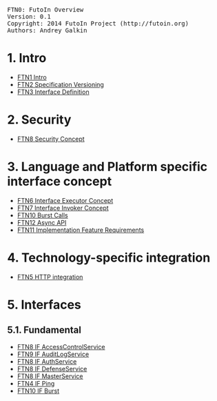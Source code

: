 <pre>
FTN0: FutoIn Overview
Version: 0.1
Copyright: 2014 FutoIn Project (http://futoin.org)
Authors: Andrey Galkin
</pre>


# 1. Intro
* [FTN1 Intro](./ftn1\_intro.md)
* [FTN2 Specification Versioning](./ftn2\_spec\_versioning.md)
* [FTN3 Interface Definition](./ftn3\_iface\_definition.md)

# 2. Security
* [FTN8 Security Concept](./ftn8\_security\_concept.md)


# 3. Language and Platform specific interface concept
* [FTN6 Interface Executor Concept](./ftn6\_iface\_executor\_concept.md)
* [FTN7 Interface Invoker Concept](./ftn7\_iface\_invoker\_concept.md)
* [FTN10 Burst Calls](./ftn10\_burst\_calls.md)
* [FTN12 Async API](./ftn12\_async\_api.md)
* [FTN11 Implementation Feature Requirements ](./ftn11\_implementation\_feature\_requirements.md)

# 4. Technology-specific integration
* [FTN5 HTTP integration](./ftn5\_iface\_http\_integration.md)

# 5. Interfaces
## 5.1. Fundamental
* [FTN8 IF AccessControlService](./ftn8\_security\_concept.md)
* [FTN9 IF AuditLogService](./ftn9\_if\_auditlog.md)
* [FTN8 IF AuthService](./ftn8\_security\_concept.md)
* [FTN8 IF DefenseService](./ftn8\_security\_concept.md)
* [FTN8 IF MasterService](./ftn8\_security\_concept.md)
* [FTN4 IF Ping](./ftn4\_if\_ping.md)
* [FTN10 IF Burst](./ftn10\_burst\_calls.md)

